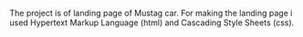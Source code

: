 The project is of landing page of Mustag car.
For making the landing page i used Hypertext Markup Language (html) and Cascading Style Sheets (css).
